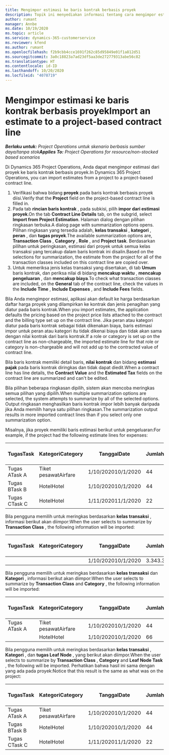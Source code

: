 ```yaml
---
title: Mengimpor estimasi ke baris kontrak berbasis proyek
description: Topik ini menyediakan informasi tentang cara mengimpor estimasi dari proyek ke baris kontrak.
author: rumant
manager: Annbe
ms.date: 10/19/2020
ms.topic: article
ms.service: dynamics-365-customerservice
ms.reviewer: kfend
ms.author: rumant
ms.openlocfilehash: f2b9cbb4cce1691f262c85d95849e01f1a812d51
ms.sourcegitcommit: 3a0c18823a7ad23df5aa3de272779313abe56c82
ms.translationtype: HT
ms.contentlocale: id-ID
ms.lasthandoff: 10/20/2020
ms.locfileid: "4078719"
---
```

# <a name="import-an-estimate-to-a-project-based-contract-line"></a><span data-ttu-id="ed9ee-103">Mengimpor estimasi ke baris kontrak berbasis proyek</span><span class="sxs-lookup"><span data-stu-id="ed9ee-103">Import an estimate to a project-based contract line</span></span>

<span data-ttu-id="ed9ee-104">_**Berlaku untuk:** Project Operations untuk skenario berbasis sumber daya/tanpa stok_</span><span class="sxs-lookup"><span data-stu-id="ed9ee-104">_**Applies To:** Project Operations for resource/non-stocked based scenarios_</span></span>

<span data-ttu-id="ed9ee-105">Di Dynamics 365 Project Operations, Anda dapat mengimpor estimasi dari proyek ke baris kontrak berbasis proyek.</span><span class="sxs-lookup"><span data-stu-id="ed9ee-105">In Dynamics 365 Project Operations, you can import estimates from a project to a project-based contract line.</span></span>

1. <span data-ttu-id="ed9ee-106">Verifikasi bahwa bidang **proyek** pada baris kontrak berbasis proyek diisi.</span><span class="sxs-lookup"><span data-stu-id="ed9ee-106">Verify that the **Project** field on the project-based contract line is filled in.</span></span>
2. <span data-ttu-id="ed9ee-107">Pada tab **rincian baris kontrak** , pada subkisi, pilih **impor dari estimasi proyek**.</span><span class="sxs-lookup"><span data-stu-id="ed9ee-107">On the tab **Contract Line Details** tab, on the subgrid, select **Import from Project Estimation**.</span></span> <span data-ttu-id="ed9ee-108">Halaman dialog dengan pilihan ringkasan terbuka.</span><span class="sxs-lookup"><span data-stu-id="ed9ee-108">A dialog page with summarization options opens.</span></span> <span data-ttu-id="ed9ee-109">Pilihan ringkasan yang tersedia adalah, **kelas transaksi** , **kategori** , **peran** , dan **tugas proyek**.</span><span class="sxs-lookup"><span data-stu-id="ed9ee-109">The available summarization options are, **Transaction Class** , **Category** , **Role** , and **Project task**.</span></span> <span data-ttu-id="ed9ee-110">Berdasarkan pilihan untuk peringkasan, estimasi dari proyek untuk semua kelas transaksi yang tercakup dalam baris kontrak ini disalin.</span><span class="sxs-lookup"><span data-stu-id="ed9ee-110">Based on the selections for summarization, the estimate from the project for all of the transaction classes included on this contract line are copied over.</span></span> 
3. <span data-ttu-id="ed9ee-111">Untuk memeriksa jenis kelas transaksi yang disertakan, di tab **Umum** baris kontrak, dan periksa nilai di bidang **mencakup waktu** , **mencakup pengeluaran** , dan **mencakup biaya**.</span><span class="sxs-lookup"><span data-stu-id="ed9ee-111">To check what transaction classes are included, on the **General** tab of the contract line, check the values in the **Include Time** , **Include Expenses** , and **Include Fees** fields.</span></span>

<span data-ttu-id="ed9ee-112">Bila Anda mengimpor estimasi, aplikasi akan default ke harga berdasarkan daftar harga proyek yang dilampirkan ke kontrak dan jenis penagihan yang diatur pada baris kontrak.</span><span class="sxs-lookup"><span data-stu-id="ed9ee-112">When you import estimates, the application defaults the pricing based on the project price lists attached to the contract and the billing type set up on the contract line.</span></span> <span data-ttu-id="ed9ee-113">Jika peran atau kategori diatur pada baris kontrak sebagai tidak dikenakan biaya, baris estimasi impor untuk peran atau kategori itu tidak dikenai biaya dan tidak akan sama dengan nilai kontrak dari baris kontrak.</span><span class="sxs-lookup"><span data-stu-id="ed9ee-113">If a role or category is set up on the contract line as non-chargeable, the imported estimate line for that role or category is non-chargeable and will not add up to the contracted value of contract line.</span></span>

<span data-ttu-id="ed9ee-114">Bila baris kontrak memiliki detail baris, **nilai kontrak** dan bidang **estimasi pajak** pada baris kontrak diringkas dan tidak dapat diedit.</span><span class="sxs-lookup"><span data-stu-id="ed9ee-114">When a contract line has line details, the **Contract Value** and the **Estimated Tax** fields on the contract line are summarized and can't be edited.</span></span>

<span data-ttu-id="ed9ee-115">Bila pilihan beberapa ringkasan dipilih, sistem akan mencoba meringkas semua pilihan yang dipilih.</span><span class="sxs-lookup"><span data-stu-id="ed9ee-115">When multiple summarization options are selected, the system attempts to summarize by all of the selected options.</span></span> <span data-ttu-id="ed9ee-116">Output ringkasan menghasilkan baris kontrak impor lebih banyak daripada jika Anda memilih hanya satu pilihan ringkasan.</span><span class="sxs-lookup"><span data-stu-id="ed9ee-116">The summarization output results in more imported contract lines than if you select only one summarization option.</span></span>

<span data-ttu-id="ed9ee-117">Misalnya, jika proyek memiliki baris estimasi berikut untuk pengeluaran:</span><span class="sxs-lookup"><span data-stu-id="ed9ee-117">For example, if the project had the following estimate lines for expenses:</span></span>

| <span data-ttu-id="ed9ee-118">Tugas</span><span class="sxs-lookup"><span data-stu-id="ed9ee-118">Task</span></span> | <span data-ttu-id="ed9ee-119">Kategori</span><span class="sxs-lookup"><span data-stu-id="ed9ee-119">Category</span></span> | <span data-ttu-id="ed9ee-120">Tanggal</span><span class="sxs-lookup"><span data-stu-id="ed9ee-120">Date</span></span> | <span data-ttu-id="ed9ee-121">Jumlah</span><span class="sxs-lookup"><span data-stu-id="ed9ee-121">Quantity</span></span> | <span data-ttu-id="ed9ee-122">Harga unit</span><span class="sxs-lookup"><span data-stu-id="ed9ee-122">Unit price</span></span> | <span data-ttu-id="ed9ee-123">Jumlah</span><span class="sxs-lookup"><span data-stu-id="ed9ee-123">Amount</span></span> |
| --- | --- | --- | --- | --- | --- |
| <span data-ttu-id="ed9ee-124">Tugas A</span><span class="sxs-lookup"><span data-stu-id="ed9ee-124">Task A</span></span> | <span data-ttu-id="ed9ee-125">Tiket pesawat</span><span class="sxs-lookup"><span data-stu-id="ed9ee-125">Airfare</span></span> | <span data-ttu-id="ed9ee-126">1/10/2020</span><span class="sxs-lookup"><span data-stu-id="ed9ee-126">10/1/2020</span></span> | <span data-ttu-id="ed9ee-127">4</span><span class="sxs-lookup"><span data-stu-id="ed9ee-127">4</span></span> | <span data-ttu-id="ed9ee-128">400</span><span class="sxs-lookup"><span data-stu-id="ed9ee-128">400</span></span> | <span data-ttu-id="ed9ee-129">1600</span><span class="sxs-lookup"><span data-stu-id="ed9ee-129">1600</span></span> |
| <span data-ttu-id="ed9ee-130">Tugas B</span><span class="sxs-lookup"><span data-stu-id="ed9ee-130">Task B</span></span> | <span data-ttu-id="ed9ee-131">Hotel</span><span class="sxs-lookup"><span data-stu-id="ed9ee-131">Hotel</span></span> | <span data-ttu-id="ed9ee-132">1/10/2020</span><span class="sxs-lookup"><span data-stu-id="ed9ee-132">10/1/2020</span></span> | <span data-ttu-id="ed9ee-133">4</span><span class="sxs-lookup"><span data-stu-id="ed9ee-133">4</span></span> | <span data-ttu-id="ed9ee-134">200</span><span class="sxs-lookup"><span data-stu-id="ed9ee-134">200</span></span> | <span data-ttu-id="ed9ee-135">800</span><span class="sxs-lookup"><span data-stu-id="ed9ee-135">800</span></span> |
| <span data-ttu-id="ed9ee-136">Tugas C</span><span class="sxs-lookup"><span data-stu-id="ed9ee-136">Task C</span></span> | <span data-ttu-id="ed9ee-137">Hotel</span><span class="sxs-lookup"><span data-stu-id="ed9ee-137">Hotel</span></span> | <span data-ttu-id="ed9ee-138">1/11/2020</span><span class="sxs-lookup"><span data-stu-id="ed9ee-138">11/1/2020</span></span> | <span data-ttu-id="ed9ee-139">2</span><span class="sxs-lookup"><span data-stu-id="ed9ee-139">2</span></span> | <span data-ttu-id="ed9ee-140">200</span><span class="sxs-lookup"><span data-stu-id="ed9ee-140">200</span></span> | <span data-ttu-id="ed9ee-141">400</span><span class="sxs-lookup"><span data-stu-id="ed9ee-141">400</span></span> |

<span data-ttu-id="ed9ee-142">Bila pengguna memilih untuk meringkas berdasarkan **kelas transaksi** , informasi berikut akan diimpor:</span><span class="sxs-lookup"><span data-stu-id="ed9ee-142">When the user selects to summarize by **Transaction Class** , the following information will be imported:</span></span>

| <span data-ttu-id="ed9ee-143">Tugas</span><span class="sxs-lookup"><span data-stu-id="ed9ee-143">Task</span></span> | <span data-ttu-id="ed9ee-144">Kategori</span><span class="sxs-lookup"><span data-stu-id="ed9ee-144">Category</span></span> | <span data-ttu-id="ed9ee-145">Tanggal</span><span class="sxs-lookup"><span data-stu-id="ed9ee-145">Date</span></span> | <span data-ttu-id="ed9ee-146">Jumlah</span><span class="sxs-lookup"><span data-stu-id="ed9ee-146">Quantity</span></span> | <span data-ttu-id="ed9ee-147">Harga unit</span><span class="sxs-lookup"><span data-stu-id="ed9ee-147">Unit price</span></span> | <span data-ttu-id="ed9ee-148">Jumlah</span><span class="sxs-lookup"><span data-stu-id="ed9ee-148">Amount</span></span> |
| --- | --- | --- | --- | --- | --- |
| &nbsp;  | &nbsp;  | <span data-ttu-id="ed9ee-149">1/10/2020</span><span class="sxs-lookup"><span data-stu-id="ed9ee-149">10/1/2020</span></span> | <span data-ttu-id="ed9ee-150">3.34</span><span class="sxs-lookup"><span data-stu-id="ed9ee-150">3.34</span></span> | <span data-ttu-id="ed9ee-151">840</span><span class="sxs-lookup"><span data-stu-id="ed9ee-151">840</span></span> | <span data-ttu-id="ed9ee-152">2800</span><span class="sxs-lookup"><span data-stu-id="ed9ee-152">2800</span></span> |

<span data-ttu-id="ed9ee-153">Bila pengguna memilih untuk meringkas berdasarkan **kelas transaksi** dan **Kategori** , informasi berikut akan diimpor:</span><span class="sxs-lookup"><span data-stu-id="ed9ee-153">When the user selects to summarize by **Transaction Class** and **Category** , the following information will be imported:</span></span>

| <span data-ttu-id="ed9ee-154">Tugas</span><span class="sxs-lookup"><span data-stu-id="ed9ee-154">Task</span></span> | <span data-ttu-id="ed9ee-155">Kategori</span><span class="sxs-lookup"><span data-stu-id="ed9ee-155">Category</span></span> | <span data-ttu-id="ed9ee-156">Tanggal</span><span class="sxs-lookup"><span data-stu-id="ed9ee-156">Date</span></span> | <span data-ttu-id="ed9ee-157">Jumlah</span><span class="sxs-lookup"><span data-stu-id="ed9ee-157">Quantity</span></span> | <span data-ttu-id="ed9ee-158">Harga unit</span><span class="sxs-lookup"><span data-stu-id="ed9ee-158">Unit price</span></span> | <span data-ttu-id="ed9ee-159">Jumlah</span><span class="sxs-lookup"><span data-stu-id="ed9ee-159">Amount</span></span> |
| --- | --- | --- | --- | --- | --- |
| <span data-ttu-id="ed9ee-160">Tugas A</span><span class="sxs-lookup"><span data-stu-id="ed9ee-160">Task A</span></span> | <span data-ttu-id="ed9ee-161">Tiket pesawat</span><span class="sxs-lookup"><span data-stu-id="ed9ee-161">Airfare</span></span> | <span data-ttu-id="ed9ee-162">1/10/2020</span><span class="sxs-lookup"><span data-stu-id="ed9ee-162">10/1/2020</span></span> | <span data-ttu-id="ed9ee-163">4</span><span class="sxs-lookup"><span data-stu-id="ed9ee-163">4</span></span> | <span data-ttu-id="ed9ee-164">400</span><span class="sxs-lookup"><span data-stu-id="ed9ee-164">400</span></span> | <span data-ttu-id="ed9ee-165">1600</span><span class="sxs-lookup"><span data-stu-id="ed9ee-165">1600</span></span> |
| &nbsp;  | <span data-ttu-id="ed9ee-166">Hotel</span><span class="sxs-lookup"><span data-stu-id="ed9ee-166">Hotel</span></span> | <span data-ttu-id="ed9ee-167">1/10/2020</span><span class="sxs-lookup"><span data-stu-id="ed9ee-167">10/1/2020</span></span> | <span data-ttu-id="ed9ee-168">6</span><span class="sxs-lookup"><span data-stu-id="ed9ee-168">6</span></span> | <span data-ttu-id="ed9ee-169">200</span><span class="sxs-lookup"><span data-stu-id="ed9ee-169">200</span></span> | <span data-ttu-id="ed9ee-170">1200</span><span class="sxs-lookup"><span data-stu-id="ed9ee-170">1200</span></span> |

<span data-ttu-id="ed9ee-171">Bila pengguna memilih untuk meringkas berdasarkan **kelas transaksi** , **Kategori** , dan **tugas Leaf Node** , yang berikut akan diimpor.</span><span class="sxs-lookup"><span data-stu-id="ed9ee-171">When the user selects to summarize by **Transaction Class** , **Category** and **Leaf Node Task** , the following will be imported.</span></span> <span data-ttu-id="ed9ee-172">Perhatikan bahwa hasil ini sama dengan yang ada pada proyek:</span><span class="sxs-lookup"><span data-stu-id="ed9ee-172">Notice that this result is the same as what was on the project:</span></span>

| <span data-ttu-id="ed9ee-173">Tugas</span><span class="sxs-lookup"><span data-stu-id="ed9ee-173">Task</span></span> | <span data-ttu-id="ed9ee-174">Kategori</span><span class="sxs-lookup"><span data-stu-id="ed9ee-174">Category</span></span> | <span data-ttu-id="ed9ee-175">Tanggal</span><span class="sxs-lookup"><span data-stu-id="ed9ee-175">Date</span></span> | <span data-ttu-id="ed9ee-176">Jumlah</span><span class="sxs-lookup"><span data-stu-id="ed9ee-176">Quantity</span></span> | <span data-ttu-id="ed9ee-177">Harga unit</span><span class="sxs-lookup"><span data-stu-id="ed9ee-177">Unit price</span></span> | <span data-ttu-id="ed9ee-178">Jumlah</span><span class="sxs-lookup"><span data-stu-id="ed9ee-178">Amount</span></span> |
| --- | --- | --- | --- | --- | --- |
| <span data-ttu-id="ed9ee-179">Tugas A</span><span class="sxs-lookup"><span data-stu-id="ed9ee-179">Task A</span></span> | <span data-ttu-id="ed9ee-180">Tiket pesawat</span><span class="sxs-lookup"><span data-stu-id="ed9ee-180">Airfare</span></span> | <span data-ttu-id="ed9ee-181">1/10/2020</span><span class="sxs-lookup"><span data-stu-id="ed9ee-181">10/1/2020</span></span> | <span data-ttu-id="ed9ee-182">4</span><span class="sxs-lookup"><span data-stu-id="ed9ee-182">4</span></span> | <span data-ttu-id="ed9ee-183">400</span><span class="sxs-lookup"><span data-stu-id="ed9ee-183">400</span></span> | <span data-ttu-id="ed9ee-184">1600</span><span class="sxs-lookup"><span data-stu-id="ed9ee-184">1600</span></span> |
| <span data-ttu-id="ed9ee-185">Tugas B</span><span class="sxs-lookup"><span data-stu-id="ed9ee-185">Task B</span></span> | <span data-ttu-id="ed9ee-186">Hotel</span><span class="sxs-lookup"><span data-stu-id="ed9ee-186">Hotel</span></span> | <span data-ttu-id="ed9ee-187">1/10/2020</span><span class="sxs-lookup"><span data-stu-id="ed9ee-187">10/1/2020</span></span> | <span data-ttu-id="ed9ee-188">4</span><span class="sxs-lookup"><span data-stu-id="ed9ee-188">4</span></span> | <span data-ttu-id="ed9ee-189">200</span><span class="sxs-lookup"><span data-stu-id="ed9ee-189">200</span></span> | <span data-ttu-id="ed9ee-190">800</span><span class="sxs-lookup"><span data-stu-id="ed9ee-190">800</span></span> |
| <span data-ttu-id="ed9ee-191">Tugas C</span><span class="sxs-lookup"><span data-stu-id="ed9ee-191">Task C</span></span> | <span data-ttu-id="ed9ee-192">Hotel</span><span class="sxs-lookup"><span data-stu-id="ed9ee-192">Hotel</span></span> | <span data-ttu-id="ed9ee-193">1/11/2020</span><span class="sxs-lookup"><span data-stu-id="ed9ee-193">11/1/2020</span></span> | <span data-ttu-id="ed9ee-194">2</span><span class="sxs-lookup"><span data-stu-id="ed9ee-194">2</span></span> | <span data-ttu-id="ed9ee-195">200</span><span class="sxs-lookup"><span data-stu-id="ed9ee-195">200</span></span> | <span data-ttu-id="ed9ee-196">400</span><span class="sxs-lookup"><span data-stu-id="ed9ee-196">400</span></span> |
